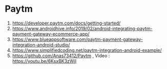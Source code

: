 # Paytm
 1. https://developer.paytm.com/docs/getting-started/
 2. https://www.androidhive.info/2019/02/android-integrating-paytm-payment-gateway-ecommerce-app/
 3. https://www.blueappsoftware.com/paytm-payment-gateway-integration-android-studio/
 4. https://www.simplifiedcoding.net/paytm-integration-android-example/
 5. https://github.com/Anas73412/Paytm , Video : https://youtu.be/6KsxBK3zWjI
 
 
 

